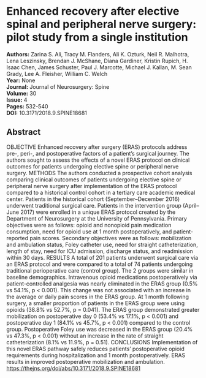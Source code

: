 # Enhanced recovery after elective spinal and peripheral nerve surgery: pilot study from a single institution

**Authors:** Zarina S. Ali, Tracy M. Flanders, Ali K. Ozturk, Neil R. Malhotra, Lena Leszinsky, Brendan J. McShane, Diana Gardiner, Kristin Rupich, H. Isaac Chen, James Schuster, Paul J. Marcotte, Michael J. Kallan, M. Sean Grady, Lee A. Fleisher, William C. Welch  
**Year:** None  
**Journal:** Journal of Neurosurgery: Spine  
**Volume:** 30  
**Issue:** 4  
**Pages:** 532-540  
**DOI:** 10.3171/2018.9.SPINE18681  

## Abstract
OBJECTIVE Enhanced recovery after surgery (ERAS) protocols address pre-, peri-, and postoperative factors of a patient’s surgical journey. The authors sought to assess the effects of a novel ERAS protocol on clinical outcomes for patients undergoing elective spine or peripheral nerve surgery.
METHODS The authors conducted a prospective cohort analysis comparing clinical outcomes of patients undergoing elective spine or peripheral nerve surgery after implementation of the ERAS protocol compared to a historical control cohort in a tertiary care academic medical center. Patients in the historical cohort (September–December 2016) underwent traditional surgical care. Patients in the intervention group (April–June 2017) were enrolled in a unique ERAS protocol created by the Department of Neurosurgery at the University of Pennsylvania. Primary objectives were as follows: opioid and nonopioid pain medication consumption, need for opioid use at 1 month postoperatively, and patient-reported pain scores. Secondary objectives were as follows: mobilization and ambulation status, Foley catheter use, need for straight catheterization, length of stay, need for ICU admission, discharge status, and readmission within 30 days.
RESULTS A total of 201 patients underwent surgical care via an ERAS protocol and were compared to a total of 74 patients undergoing traditional perioperative care (control group). The 2 groups were similar in baseline demographics. Intravenous opioid medications postoperatively via patient-controlled analgesia was nearly eliminated in the ERAS group (0.5% vs 54.1%, p < 0.001). This change was not associated with an increase in the average or daily pain scores in the ERAS group. At 1 month following surgery, a smaller proportion of patients in the ERAS group were using opioids (38.8% vs 52.7%, p = 0.041). The ERAS group demonstrated greater mobilization on postoperative day 0 (53.4% vs 17.1%, p < 0.001) and postoperative day 1 (84.1% vs 45.7%, p < 0.001) compared to the control group. Postoperative Foley use was decreased in the ERAS group (20.4% vs 47.3%, p < 0.001) without an increase in the rate of straight catheterization (8.1% vs 11.9%, p = 0.51).
CONCLUSIONS Implementation of this novel ERAS pathway safely reduces patients’ postoperative opioid requirements during hospitalization and 1 month postoperatively. ERAS results in improved postoperative mobilization and ambulation. https://thejns.org/doi/abs/10.3171/2018.9.SPINE18681

